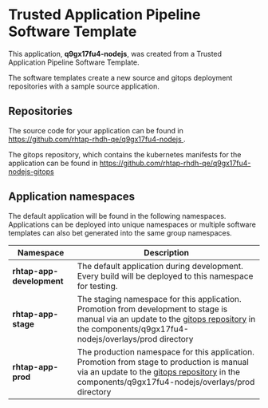# Trusted Application Pipeline Software Template

This application, **q9gx17fu4-nodejs**, was created from a Trusted Application Pipeline Software Template.

The software templates create a new source and gitops deployment repositories with a sample source application. 

## Repositories

The source code for your application can be found in [https://github.com/rhtap-rhdh-qe/q9gx17fu4-nodejs ](https://github.com/rhtap-rhdh-qe/q9gx17fu4-nodejs ).
 
The gitops repository, which contains the kubernetes manifests for the application can be found in 
[https://github.com/rhtap-rhdh-qe/q9gx17fu4-nodejs-gitops ](https://github.com/rhtap-rhdh-qe/q9gx17fu4-nodejs-gitops ) 

## Application namespaces 

The default application will be found in the following namespaces. Applications can be deployed into unique namespaces or multiple software templates can also bet generated into the same group namespaces.  

|  Namespace   |  Description   |  
| -------- | -------- |   
| **rhtap-app-development** | The default application during development. Every build will be deployed to this namespace for testing. | 
| **rhtap-app-stage** | The staging namespace for this application. Promotion from development to stage is manual via an update to the [gitops repository](https://github.com/rhtap-rhdh-qe/q9gx17fu4-nodejs-gitops ) in the components/q9gx17fu4-nodejs/overlays/prod directory |  
| **rhtap-app-prod** | The production namespace for this application. Promotion from stage to production is manual via an update to the [gitops repository](https://github.com/rhtap-rhdh-qe/q9gx17fu4-nodejs-gitops ) in the components/q9gx17fu4-nodejs/overlays/prod directory | 